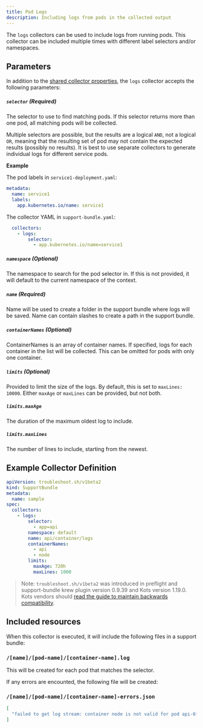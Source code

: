 ```yaml
---
title: Pod Logs
description: Including logs from pods in the collected output
---
```


The `logs` collectors can be used to include logs from running pods.
This collector can be included multiple times with different label selectors and/or namespaces.

## Parameters

In addition to the [shared collector properties](https://troubleshoot.sh/docs/collect/collectors/#shared-properties), the `logs` collector accepts the following parameters:

##### `selector` (Required)
The selector to use to find matching pods.
If this selector returns more than one pod, all matching pods will be collected. 

Multiple selectors are possible, but the results are a logical `AND`, not a logical `OR`, meaning that the resulting set of pod may not contain the expected results (possibly no results). It is best to use separate collectors to generate individual logs for different service pods.

**Example**

The pod labels in `service1-deployment.yaml`:

```yaml
metadata:
  name: service1
  labels:
    app.kubernetes.io/name: service1
```

The collector YAML in `support-bundle.yaml`:

```yaml
  collectors:
    - logs:
        selector:
          - app.kubernetes.io/name=service1
```

##### `namespace` (Optional)
The namespace to search for the pod selector in.
If this is not provided, it will default to the current namespace of the context.

##### `name` (Required)
Name will be used to create a folder in the support bundle where logs will be saved.
Name can contain slashes to create a path in the support bundle.

##### `containerNames` (Optional)
ContainerNames is an array of container names.
If specified, logs for each container in the list will be collected.
This can be omitted for pods with only one container.

##### `limits` (Optional)
Provided to limit the size of the logs.
By default, this is set to `maxLines: 10000`.
Either `maxAge` or `maxLines` can be provided, but not both.

##### `limits.maxAge`
The duration of the maximum oldest log to include.

##### `limits.maxLines`
The number of lines to include, starting from the newest.

## Example Collector Definition

```yaml
apiVersion: troubleshoot.sh/v1beta2
kind: SupportBundle
metadata:
  name: sample
spec:
  collectors:
    - logs:
        selector:
          - app=api
        namespace: default
        name: api/container/logs
        containerNames:
          - api
          - node
        limits:
          maxAge: 720h
          maxLines: 1000

```

> Note: `troubleshoot.sh/v1beta2` was introduced in preflight and support-bundle krew plugin version 0.9.39 and Kots version 1.19.0. Kots vendors should [read the guide to maintain backwards compatibility](/v1beta2/).

## Included resources

When this collector is executed, it will include the following files in a support bundle:

### `/[name]/[pod-name]/[container-name].log`

This will be created for each pod that matches the selector.

If any errors are encounted, the following file will be created:

### `/[name]/[pod-name]/[container-name]-errors.json`

```json
[
  "failed to get log stream: container node is not valid for pod api-6fd69d8f78-tmtf7"
]
```
